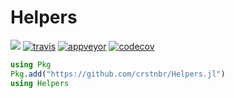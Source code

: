 # Helpers

[![](https://img.shields.io/badge/docs-latest-blue.svg)](https://crstnbr.github.io/Helpers.jl/latest)
[![travis][travis-img]](https://travis-ci.org/crstnbr/Helpers.jl)
[![appveyor][appveyor-img]](https://ci.appveyor.com/project/crstnbr/helpers-jl/branch/master)
[![codecov][codecov-img]](http://codecov.io/github/crstnbr/Helpers.jl?branch=master)

[travis-img]: https://img.shields.io/travis/crstnbr/Helpers.jl/master.svg?label=Linux+/+macOS
[appveyor-img]: https://img.shields.io/appveyor/ci/crstnbr/helpers-jl/master.svg?label=Windows
[codecov-img]: https://img.shields.io/codecov/c/github/crstnbr/Helpers.jl/master.svg?label=codecov

```julia
using Pkg
Pkg.add("https://github.com/crstnbr/Helpers.jl")
using Helpers
```

